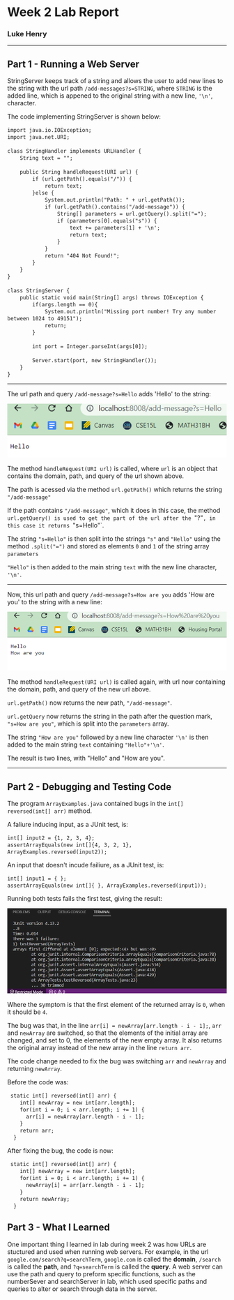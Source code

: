 # Week 2 Lab Report
### Luke Henry
***

## Part 1 - Running a Web Server
StringServer keeps track of a string and allows the user to add new lines to the string with the url path `/add-messages?s=STRING`, where `STRING` is the added line, which is appened to the original string with a new line, `'\n'`, character.

The code implementing StringServer is shown below:
```
import java.io.IOException;
import java.net.URI;

class StringHandler implements URLHandler {
    String text = "";

    public String handleRequest(URI url) {
        if (url.getPath().equals("/")) {
            return text;
        }else {
            System.out.println("Path: " + url.getPath());
            if (url.getPath().contains("/add-message")) {
                String[] parameters = url.getQuery().split("=");
                if (parameters[0].equals("s")) {
                    text += parameters[1] + '\n';
                    return text;
                }
            }
            return "404 Not Found!";
        }
    }
}

class StringServer {
    public static void main(String[] args) throws IOException {
        if(args.length == 0){
            System.out.println("Missing port number! Try any number between 1024 to 49151");
            return;
        }

        int port = Integer.parseInt(args[0]);

        Server.start(port, new StringHandler());
    }
}
```

***

The url path and query `/add-message?s=Hello` adds 'Hello' to the string:


![Hello Image](https://raw.githubusercontent.com/LukeHenry04/cse15l-lab-reports/main/Hello.png)

The method `handleRequest(URI url)` is called, where `url` is an object that contains the domain, path, and query of the url shown above.

The path is acessed via the method `url.getPath()` which returns the string `"/add-message"`

If the path contains `"/add-message"`, which it does in this case, the method `url.getQuery() is used to get the part of the url after the `"?"`, in this case it returns `"s=Hello"`.

The string `"s=Hello"` is then split into the strings `"s"` and `"Hello"` using the method `.split("=")` and stored as elements `0` and `1` of the string array `parameters`

`"Hello"` is then added to the main string `text` with the new line character, `'\n'`. 

***

Now, this url path and query `/add-message?s=How are you` adds 'How are you' to the string with a new line:


![How Are You Image](https://raw.githubusercontent.com/LukeHenry04/cse15l-lab-reports/main/HowAreYou.png)

The method `handleRequest(URI url)` is called again, with url now containing the domain, path, and query of the new url above.

`url.getPath()` now returns the new path, `"/add-message"`.

`url.getQuery` now returns the string in the path after the question mark, `"s=How are you"`, which is split into the `parameters` array.

The string `"How are you"` followed by a new line character `'\n'` is then added to the main string `text` containing `"Hello"+'\n'`.

The result is two lines, with "Hello" and "How are you".

***

## Part 2 - Debugging and Testing Code

The program `ArrayExamples.java` contained bugs in the `int[] reversed(int[] arr)` method.

A faliure inducing input, as a JUnit test, is:

```
int[] input2 = {1, 2, 3, 4};
assertArrayEquals(new int[]{4, 3, 2, 1}, ArrayExamples.reversed(input2));
```

An input that doesn't incude failiure, as a JUnit test, is:

```
int[] input1 = { };
assertArrayEquals(new int[]{ }, ArrayExamples.reversed(input1));
```

Running both tests fails the first test, giving the result:

![ScreenshotTerminal](https://raw.githubusercontent.com/LukeHenry04/cse15l-lab-reports/main/TerminarError.png)

Where the symptom is that the first element of the returned array is `0`, when it should be `4`.

The bug was that, in the line `arr[i] = newArray[arr.length - i - 1];`, `arr` and `newArray` are switched, so that the elements of the initial array are changed, and set to 0, the elements of the new empty array. It also returns the original array instead of the new array in the line `return arr`. 

The code change needed to fix the bug was switching `arr` and `newArray` and returning `newArray`.

Before the code was:
```
 static int[] reversed(int[] arr) {
    int[] newArray = new int[arr.length];
    for(int i = 0; i < arr.length; i += 1) {
      arr[i] = newArray[arr.length - i - 1];
    }
    return arr;
  }
```
After fixing the bug, the code is now:
```
 static int[] reversed(int[] arr) {
    int[] newArray = new int[arr.length];
    for(int i = 0; i < arr.length; i += 1) {
      newArray[i] = arr[arr.length - i - 1];
    }
    return newArray;
  }
```

## Part 3 - What I Learned

One important thing I learned in lab during week 2 was how URLs are stuctured and used when running web servers. For example, in the url `google.com/search?q=searchTerm`, `google.com` is called the **domain**, `/search` is called the **path**, and `?q=searchTerm` is called the **query**. A web server can use the path and query to preform specific functions, such as the numberSever and searchServer in lab, which used specific paths and queries to alter or search through data in the server. 
